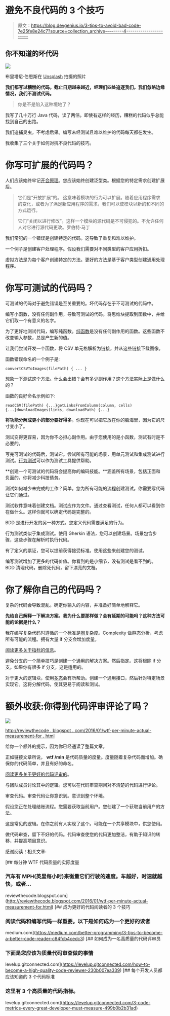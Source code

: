 # 避免不良代码的 3 个技巧

> 原文：<https://blog.devgenius.io/3-tips-to-avoid-bad-code-7e25fe8e24c7?source=collection_archive---------4----------------------->

## 你不知道的坏代码

![](img/3e23d59237f82f798554b89c54e5139a.png)

布里塔尼·伯恩斯在 [Unsplash](https://unsplash.com?utm_source=medium&utm_medium=referral) 拍摄的照片

**我们都写过糟糕的代码。截止日期越来越近，经理们四处追逐我们。我们忽略边缘情况，我们不测试代码。**

> 你是不是陷入这种境地了？

我写了几十万行 Java 代码，读了两倍。即使有这样的经历，糟糕的代码似乎总能找到自己的出路。

我们追捕臭虫，不考虑后果。编写未经测试且难以维护的代码每天都在发生。

我收集了三个关于如何对抗不良代码的技巧。

# 你写可扩展的代码吗？

人们应该始终牢记[开合原理](https://drive.google.com/file/d/0BwhCYaYDn8EgN2M5MTkwM2EtNWFkZC00ZTI3LWFjZTUtNTFhZGZiYmUzODc1/view)。您应该始终创建泛型类。根据您的特定需求创建扩展后。

> 它们是“开放扩展”的。
> 这意味着模块的行为可以扩展。随着应用程序需求的变化，或者为了满足新应用程序的需求，我们可以使模块以新的和不同的方式运行。
> 
> 它们“关闭以进行修改”。这样一个模块的源代码是不可侵犯的。不允许任何人对它进行源代码更改。罗伯特·马丁

我们常犯的一个错误是创建特定的代码。这导致了重复和难以维护。

一个例子是创建客户处理程序。假设我们需要对不同类型的客户应用折扣。

虚拟方法是为每个客户创建特定的方法。更好的方法是基于客户类型创建通用处理程序。

# 你写可测试的代码吗？

可测试的代码对于避免错误是至关重要的。坏代码存在于不可测试的代码中。

编写小函数，没有任何副作用，导致可测试的代码。将思维块提取到函数中，并给它们取一个有意义的名字。

为了更好地测试代码，编写纯函数。[纯函数](https://en.wikipedia.org/wiki/Pure_function)是没有任何副作用的函数。这些函数不改变输入参数，总是产生新的值。

让我们尝试开发一个函数，将 CSV 单元格解析为链接，并从这些链接下载图像。

函数错误命名的一个例子是:

```
convertCSVToImages(filePath) { ... }
```

想象一下测试这个方法。什么会出错？会有多少副作用？这个方法实际上是做什么的？

函数的良好命名示例如下:

```
readCSV(filePath) {...}getLinksFromColumn(column, cells) {...}downloadImages(links, downloadPath) {...}
```

**将功能分解成更小的部分要好得多**。你现在可以把它放在你的脑海里，因为它的尺寸变小了。

测试变得更容易，因为你不必担心副作用。由于您使用的是小函数，测试有时是不必要的。

写完可测试的代码后，测试它。尝试所有可能的场景，用单元测试和集成测试进行测试。[行为测试](https://medium.com/javascript-scene/behavior-driven-development-bdd-and-functional-testing-62084ad7f1f2)可以作为测试工具提供帮助。

**创建一个可测试的代码将会提高你的编码技能。**涵盖所有场景，包括正面和负面的，你将减少科技债务。

测试如何减少未完成的工作？简单。您为所有可能的流程创建测试。你需要写代码让它们通过。

测试软件意味着创建文档。测试应作为文件。通过查看测试，任何人都可以看到你在做什么。这样你就可以确定代码是完整的。

BDD 是进行开发的另一种方式。您定义代码需要满足的行为。

行为测试类似于集成测试。使用 Gherkin 语法，您可以创建场景。场景包含步骤，这些步骤在解析时执行代码。

有了定义的票证，您可以提前获得接受标准。使用这些来创建您的测试。

编写测试增加了更多的代码价值。你看到的是小细节，没有测试是看不到的。BDD 清理代码，删除死代码，留下漂亮的文档。

# 你了解你自己的代码吗？

复杂的代码会导致混乱。确定你输入的内容，并准备好简单地解释它。

**先给自己解释一下解决方案。我为什么要那样做？会有延期的可能吗？这种方法可能的论据是什么？**

我在编写复杂代码时遵循的一个标准是[圈复杂度](https://en.wikipedia.org/wiki/Cyclomatic_complexity)。Complexity 做静态分析，考虑所有可能的流程。拥有大量 if 分支会增加度量。

[阅读更多关于指标的信息](https://levelup.gitconnected.com/3-code-metrics-every-great-developer-must-measure-499b0b2b31ad)。

避免分支的一个简单技巧是创建一个通用的解决方案。然后指定。这将根除 if 分支。如果你有很多 if 分支，这是适用的。

对于更大的逻辑块，使用[多态](https://en.wikipedia.org/wiki/Polymorphism_(computer_science))会有所帮助。创建一个通用接口，然后针对特定场景实现它。这将分解代码，使其更易于阅读和测试。

# 额外收获:你得到代码评审评论了吗？

![](img/ebccf2294609d12108447cbc7ff3cd56.png)

[http://reviewthecode . blogspot . com/2016/01/wtf-per-minute-actual-measurement-for . html](http://reviewthecode.blogspot.com/2016/01/wtf-per-minute-actual-measurement-for.html)

给你一个额外的提示，因为你已经通读了整篇文章。

正如链接文章所说， **wtf /min** 是代码质量的度量。度量随着复杂代码而增加。确保你的代码简单，并且有好的命名。

[阅读更多关于更好的代码评审的](https://levelup.gitconnected.com/how-to-become-a-high-quality-code-reviewer-230b007ea339)。

与团队成员讨论其中的逻辑。您可以在代码审查期间对不清楚的代码进行评论。

审查代码。审查代码让你意识到。意识到整个环境。

假设您正在处理结账流程。您需要获取当前用户。您创建了一个获取当前用户的方法。

这是常见的逻辑。在你之前有人实现了这个。可能在一个共享模块中，供您使用。

做代码审查，留下不好的代码。代码审查使您的代码更加整洁，有助于知识的转移，并提高项目意识。

感谢阅读！相关文章:

[](http://reviewthecode.blogspot.com/2016/01/wtf-per-minute-actual-measurement-for.html) [## 每分钟 WTF 代码质量的实际度量

### 汽车有 MPH(英里每小时)来衡量它们行驶的速度。车越好，时速就越快，或者…

reviewthecode.blogspot.com](http://reviewthecode.blogspot.com/2016/01/wtf-per-minute-actual-measurement-for.html) [](https://medium.com/better-programming/3-tips-to-become-a-better-code-reader-c84fcb4cedc3) [## 成为更好的代码阅读者的 3 个技巧

### 阅读代码和编写代码一样重要。以下是如何成为一个更好的读者

medium.com](https://medium.com/better-programming/3-tips-to-become-a-better-code-reader-c84fcb4cedc3) [](https://levelup.gitconnected.com/how-to-become-a-high-quality-code-reviewer-230b007ea339) [## 如何成为一名高质量的代码评审员

### 下面是您应该为质量代码审查做的事情

levelup.gitconnected.com](https://levelup.gitconnected.com/how-to-become-a-high-quality-code-reviewer-230b007ea339) [](https://levelup.gitconnected.com/3-code-metrics-every-great-developer-must-measure-499b0b2b31ad) [## 每个开发人员都应该知道的 3 个代码标准

### 这里有 3 个高质量的代码指标。

levelup.gitconnected.com](https://levelup.gitconnected.com/3-code-metrics-every-great-developer-must-measure-499b0b2b31ad)